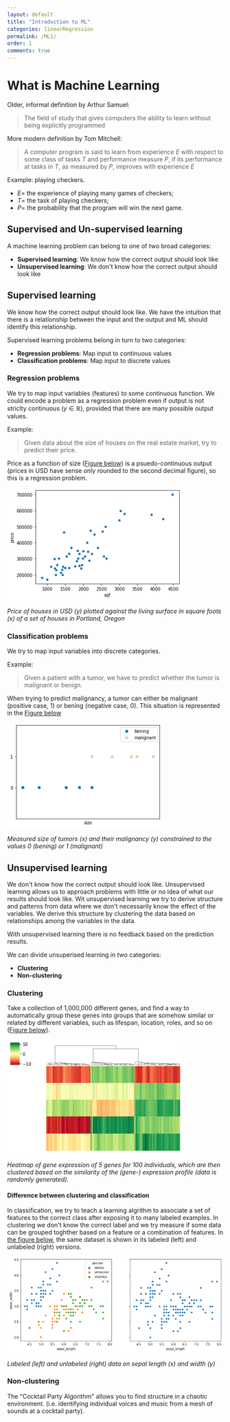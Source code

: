 ```yaml
---
layout: default
title: "Introduction to ML"
categories: linearRegression
permalink: /ML1/
order: 1
comments: true
---
```


# What is Machine Learning

Older, informal definition by Arthur Samuel:

> The field of study that gives computers the ability to learn without being explicitly programmed

More modern definition by Tom Mitchell: 

> A computer program is said to learn from experience $E$ with respect to some class of tasks $T$ and performance measure $P$, if its performance at tasks in $T$, as measured by $P$, improves with experience $E$

Example: playing checkers.

* $E=$ the experience of playing many games of checkers;
* $T=$ the task of playing checkers;
* $P=$ the probability that the program will win the next game.

## Supervised and Un-supervised learning
A machine learning problem can belong to one of two broad categories:

* **Supervised learning**: We know how the correct output should look like
* **Unsupervised learning**: We don't know how the correct output should look like

## Supervised learning
We know how the correct output should look like. We have the intuition that there is a relationship between the input and the output and ML should identify this relationship.

Supervised learning problems belong in turn to two categories:

* **Regression problems**: Map input to continuous values
* **Classification problems**: Map input to discrete values

### Regression problems
We try to map input variables (features) to some continuous function. We could encode a problem as a regression problem even if output is not striclty continuous ($y \in \mathbb{R}$), provided that there are many possible output values.

Example:

> Given data about the size of houses on the real estate market, try to predict their price. 

Price as a function of size (<a href="#scatter">Figure below</a>) is a psuedo-continuous output (prices in USD have sense only rounded to the second decimal figure), so this is a regression problem.


    
![png](ML-1-WhatIsMachineLearning_files/ML-1-WhatIsMachineLearning_5_0.png)
    


<i id="scatter">Price of houses in USD $(y)$ plotted against the living surface in square foots $(x)$ of a set of houses in Portland, Oregon</i>

### Classification problems
We try to map input variables into discrete categories. 

Example:
> Given a patient with a tumor, we have to predict whether the tumor is malignant or benign.

When trying to predict malignancy, a tumor can either be malignant (positive case, 1) or bening (negative case, 0). This situation is represented in the <a href="#tumorsize">Figure below</a>


    
![png](ML-1-WhatIsMachineLearning_files/ML-1-WhatIsMachineLearning_7_0.png)
    


<i id="tumorsize">Measured size of tumors $(x)$ and their malignancy $(y)$ constrained to the values $0$ (bening) or $1$ (malignant)</i>

## Unsupervised learning
We don't know how the correct output should look like. Unsupervised learning allows us to approach problems with little or no idea of what our results should look like. Wit unsupervised learning we try to derive structure and patterns from data where we don't necessarily know the effect of the variables. We derive this structure by clustering the data based on relationships among the variables in the data.

With unsupervised learning there is no feedback based on the prediction results.

We can divide unsuperised learning in two categories:

* **Clustering**
* **Non-clustering**

### Clustering
Take a collection of 1,000,000 different genes, and find a way to automatically group these genes into groups that are somehow similar or related by different variables, such as lifespan, location, roles, and so on (<a href="#genexpr">Figure below</a>).


    
![png](ML-1-WhatIsMachineLearning_files/ML-1-WhatIsMachineLearning_9_0.png)
    


<i id="genexpr">Heatmap of gene expression of 5 genes for 100 individuals, which are then clustered based on the similarity of the (gene-) expression profile (data is randomly generated).</i>

#### Difference between clustering and classification
In classification, we try to teach a learning algrithm to associate a set of features to the correct class after exposing it to many labeled examples. In clustering we don't know the correct label and we try measure if some data can be grouped toghther based on a feature or a combination of features. In <a href="#iris">the figure below</a>, the same dataset is shown in its labeled (left) and unlabeled (right) versions.


    
![png](ML-1-WhatIsMachineLearning_files/ML-1-WhatIsMachineLearning_11_0.png)
    


<i id="iris">Labeled (left) and unlabeled (right) data on sepal length $(x)$ and width $(y)$</i>

### Non-clustering
The "Cocktail Party Algorithm" allows you to find structure in a chaotic environment. (i.e. identifying individual voices and music from a mesh of sounds at a cocktail party).


```python

```
